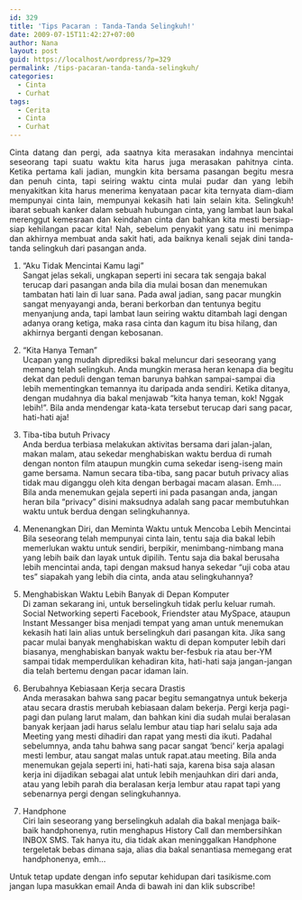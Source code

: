```yaml
---
id: 329
title: 'Tips Pacaran : Tanda-Tanda Selingkuh!'
date: 2009-07-15T11:42:27+07:00
author: Nana
layout: post
guid: https://localhost/wordpress/?p=329
permalink: /tips-pacaran-tanda-tanda-selingkuh/
categories:
  - Cinta
  - Curhat
tags:
  - Cerita
  - Cinta
  - Curhat
---
```

<p style="text-align: justify;">
  Cinta datang dan pergi, ada saatnya kita merasakan indahnya mencintai seseorang tapi suatu waktu kita harus juga merasakan pahitnya cinta. Ketika pertama kali jadian, mungkin kita bersama pasangan begitu mesra dan penuh cinta, tapi seiring waktu cinta mulai pudar dan yang lebih menyakitkan kita harus menerima kenyataan pacar kita ternyata diam-diam mempunyai cinta lain, mempunyai kekasih hati lain selain kita. Selingkuh! ibarat sebuah kanker dalam sebuah hubungan cinta, yang lambat laun bakal merenggut kemesraan dan keindahan cinta dan bahkan kita mesti bersiap-siap kehilangan pacar kita! Nah, sebelum penyakit yang satu ini menimpa dan akhirnya membuat anda sakit hati, ada baiknya kenali sejak dini tanda-tanda selingkuh dari pasangan anda.
</p>

1. “Aku Tidak Mencintai Kamu lagi”  
Sangat jelas sekali, ungkapan seperti ini secara tak sengaja bakal terucap dari pasangan anda bila dia mulai bosan dan menemukan tambatan hati lain di luar sana. Pada awal jadian, sang pacar mungkin sangat menyayangi anda, berani berkorban dan tentunya begitu menyanjung anda, tapi lambat laun seiring waktu ditambah lagi dengan adanya orang ketiga, maka rasa cinta dan kagum itu bisa hilang, dan akhirnya berganti dengan kebosanan.

2. “Kita Hanya Teman”  
Ucapan yang mudah diprediksi bakal meluncur dari seseorang yang memang telah selingkuh. Anda mungkin merasa heran kenapa dia begitu dekat dan peduli dengan teman barunya bahkan sampai-sampai dia lebih mementingkan temannya itu daripada anda sendiri. Ketika ditanya, dengan mudahnya dia bakal menjawab “kita hanya teman, kok! Nggak lebih!”. Bila anda mendengar kata-kata tersebut terucap dari sang pacar, hati-hati aja!

3. Tiba-tiba butuh Privacy  
Anda berdua terbiasa melakukan aktivitas bersama dari jalan-jalan, makan malam, atau sekedar menghabiskan waktu berdua di rumah dengan nonton film ataupun mungkin cuma sekedar iseng-iseng main game bersama. Namun secara tiba-tiba, sang pacar butuh privacy alias tidak mau diganggu oleh kita dengan berbagai macam alasan. Emh…. Bila anda menemukan gejala seperti ini pada pasangan anda, jangan heran bila “privacy” disini maksudnya adalah sang pacar membutuhkan waktu untuk berdua dengan selingkuhannya.

4. Menenangkan Diri, dan Meminta Waktu untuk Mencoba Lebih Mencintai  
Bila seseorang telah mempunyai cinta lain, tentu saja dia bakal lebih memerlukan waktu untuk sendiri, berpikir, menimbang-nimbang mana yang lebih baik dan layak untuk dipilih. Tentu saja dia bakal berusaha lebih mencintai anda, tapi dengan maksud hanya sekedar “uji coba atau tes” siapakah yang lebih dia cinta, anda atau selingkuhannya?

5. Menghabiskan Waktu Lebih Banyak di Depan Komputer  
Di zaman sekarang ini, untuk berselingkuh tidak perlu keluar rumah. Social Networking seperti Facebook, Friendster atau MySpace, ataupun Instant Messanger bisa menjadi tempat yang aman untuk menemukan kekasih hati lain alias untuk berselingkuh dari pasangan kita. Jika sang pacar mulai banyak menghabiskan waktu di depan komputer lebih dari biasanya, menghabiskan banyak waktu ber-fesbuk ria atau ber-YM sampai tidak memperdulikan kehadiran kita, hati-hati saja jangan-jangan dia telah bertemu dengan pacar idaman lain.

6. Berubahnya Kebiasaan Kerja secara Drastis  
Anda merasakan bahwa sang pacar begitu semangatnya untuk bekerja atau secara drastis merubah kebiasaan dalam bekerja. Pergi kerja pagi-pagi dan pulang larut malam, dan bahkan kini dia sudah mulai beralasan banyak kerjaan jadi harus selalu lembur atau tiap hari selalu saja ada Meeting yang mesti dihadiri dan rapat yang mesti dia ikuti. Padahal sebelumnya, anda tahu bahwa sang pacar sangat ‘benci’ kerja apalagi mesti lembur, atau sangat malas untuk rapat.atau meeting. Bila anda menemukan gejala seperti ini, hati-hati saja, karena bisa saja alasan kerja ini dijadikan sebagai alat untuk lebih menjauhkan diri dari anda, atau yang lebih parah dia beralasan kerja lembur atau rapat tapi yang sebenarnya pergi dengan selingkuhannya.

7. Handphone  
Ciri lain seseorang yang berselingkuh adalah dia bakal menjaga baik-baik handphonenya, rutin menghapus History Call dan membersihkan INBOX SMS. Tak hanya itu, dia tidak akan meninggalkan Handphone tergeletak bebas dimana saja, alias dia bakal senantiasa memegang erat handphonenya, emh&#8230;

Untuk tetap update dengan info seputar kehidupan dari tasikisme.com jangan lupa masukkan email Anda di bawah ini dan klik subscribe!
